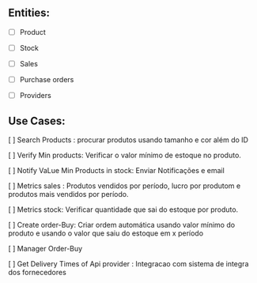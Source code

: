 ## Entities: 

- [ ] Product

- [ ] Stock

- [ ] Sales

- [ ] Purchase orders

- [ ] Providers



## Use Cases: 

[ ] Search Products : procurar produtos usando tamanho e cor  além do ID

[ ] Verify Min products: Verificar o valor mínimo de estoque no produto.

[ ] Notify VaLue Min Products in stock: Enviar Notificações e email

[ ] Metrics sales : Produtos vendidos por período, lucro por produtom e produtos mais vendidos por período.

[ ] Metrics stock: Verificar quantidade que sai do estoque por produto.

[ ] Create order-Buy: Criar ordem automática usando valor mínimo do produto e usando o valor que saiu do estoque em x período

[ ] Manager Order-Buy

[ ] Get Delivery Times of Api provider : Integracao com sistema de integra dos fornecedores

